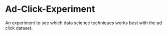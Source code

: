 # Ad-Click-Experiment
An experiment to see which data science techniques works best with the ad click dataset.
